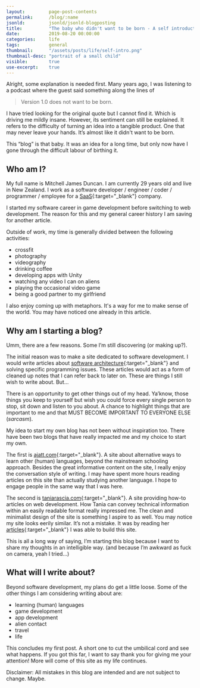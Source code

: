 ```yaml
---
layout:         page-post-contents
permalink:      /blog/:name
jsonld:         jsonld/jsonld-blogposting
title:          "The baby who didn't want to be born - A self introduction"
date:           2019-08-20 00:00:00
categories:     life
tags:           general
thumbnail:      "/assets/posts/life/self-intro.png"
thumbnail-desc: "portrait of a small child"
visible:        true
use-excerpt:    true
---
```

Alright, some explanation is needed first. Many years ago, I was listening to a podcast where the guest said something along the lines of

>Version 1.0 does not want to be born.

I have tried looking for the original quote but I cannot find it. Which is driving me mildly insane. However, its sentiment can still be explained. It refers to the difficulty of turning an idea into a tangible product. One that may never leave your hands. It’s almost like it didn't want to be born.

This “blog” is that baby. It was an idea for a long time, but only now have I gone through the difficult labour of birthing it. 

## Who am I?

My full name is Mitchell James Duncan. I am currently 29 years old and live in New Zealand. I work as a software developer / engineer / coder / programmer / employee for a [SaaS](https://en.wikipedia.org/wiki/Software_as_a_service){:target="_blank"} company. 

I started my software career in game development before switching to web development. The reason for this and my general career history I am saving for another article. 

Outside of work, my time is generally divided between the following activities:

* crossfit
* photography
* videography
* drinking coffee
* developing apps with Unity
* watching any video I can on aliens
* playing the occasional video game
* being a good partner to my girlfriend

I also enjoy coming up with metaphors. It's a way for me to make sense of the world. You may have noticed one already in this article.

## Why am I starting a blog?

Umm, there are a few reasons. Some I’m still discovering (or making up?).

The initial reason was to make a site dedicated to software development. I would write articles about [software architecture](https://en.wikipedia.org/wiki/Software_architecture){:target="_blank"} and solving specific programming issues. These articles would act as a form of cleaned up notes that I can refer back to later on. These are things I still wish to write about. But...

There is an opportunity to get other things out of my head. Ya’know, those things you keep to yourself but wish you could force every single person to stop, sit down and listen to you about. A chance to highlight things that are important to me and that MUST BECOME IMPORTANT TO EVERYONE ELSE <span class="whisper">(*sarcasm*)</span>. 

My idea to start my own blog has not been without inspiration too. There have been two blogs that have really impacted me and my choice to start my own.

The first is [ajatt.com](http://www.ajatt.com){:target="_blank"}. A site about alternative ways to learn other (human) languages, beyond the mainstream schooling approach. Besides the great informative content on the site, I really enjoy the conversation style of writing. I may have spent more hours reading articles on this site than actually studying another language. I hope to engage people in the same way that I was here.

The second is [taniarascia.com](https://www.taniarascia.com){:target="_blank"}. A site providing how-to articles on web development. How Tania can convey technical information within an easily readable format really impressed me. The clean and minimalist design of the site is something I aspire to as well. You may notice my site looks eerily similar. It’s not a mistake. It was by reading her [articles](https://www.taniarascia.com/make-a-static-website-with-jekyll/){:target="_blank"} I was able to build this site.

This is all a long way of saying, I’m starting this blog because I want to share my thoughts in an intelligible way. <span class="whisper">(and because I’m awkward as fuck on camera, yeah I tried...)</span>

## What will I write about?

Beyond software development, my plans do get a little loose. Some of the other things I am considering writing about are:

* learning (human) languages
* game development
* app development
* alien contact
* travel
* life

This concludes my first post. A short one to cut the umbilical cord and see what happens. If you got this far, I want to say thank you for giving me your attention! More will come of this site as my life continues.

<span class="whisper">Disclaimer: All mistakes in this blog are intended and are not subject to change. Maybe.</span>